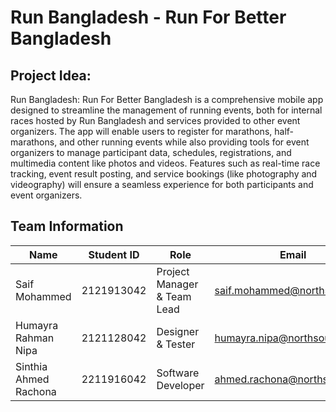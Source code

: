 # Run Bangladesh - Run For Better Bangladesh

## Project Idea: 
Run Bangladesh: Run For Better Bangladesh is a comprehensive mobile app designed to streamline the management of running events, both for internal races hosted by Run Bangladesh and services provided to other event organizers. The app will enable users to register for marathons, half-marathons, and other running events while also providing tools for event organizers to manage participant data, schedules, registrations, and multimedia content like photos and videos. Features such as real-time race tracking, event result posting, and service bookings (like photography and videography) will ensure a seamless experience for both participants and event organizers.


## Team Information  

| Name                   | Student ID   | Role                          | Email                         |
|------------------------|--------------|-------------------------------|-------------------------------|
| Saif Mohammed          | 2121913042   | Project Manager & Team Lead   | saif.mohammed@northsouth.edu  |
| Humayra Rahman Nipa    | 2121128042   | Designer & Tester             | humayra.nipa@northsouth.edu   |
| Sinthia Ahmed Rachona  | 2211916042   | Software Developer            | ahmed.rachona@northsouth.edu  |